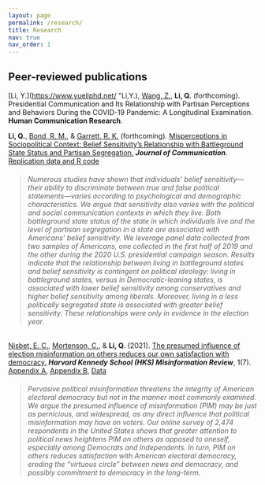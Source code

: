 ```yaml
---
layout: page
permalink: /research/
title: Research
nav: true
nav_order: 1
---
```



## Peer-reviewed publications

[Li, Y.](https://www.yueliphd.net/ "Li,Y.), [Wang, Z.](https://cog.osu.edu/people/wang.1243 "Wang, Z."), **Li, Q.** (forthcoming). Presidential Communication and Its Relationship with Partisan Perceptions and Behaviors During the COVID-19 Pandemic: A Longitudinal Examination. **Human Communication Research**.

**Li, Q.**, [Bond, R. M.](http://robertmbond.net/ "Bond, R. M."), & [Garrett, R. K.](https://rkellygarrett.com/ "Garrett, R. K.") (forthcoming). [Misperceptions in Sociopolitical Context:  Belief Sensitivity’s Relationship with Battleground State Status and Partisan Segregation.](https://academic.oup.com/joc/advance-article/doi/10.1093/joc/jqad017/7131362?utm_source=authortollfreelink&utm_campaign=joc&utm_medium=email&guestAccessKey=a7848ee6-dd10-4529-ba49-b4a3918eb297 "Misperceptions in Sociopolitical Context:  Belief Sensitivity’s Relationship with Battleground State Status and Partisan Segregation.") ***Journal of Communication***. [Replication data and R code](https://dataverse.harvard.edu/dataset.xhtml?persistentId=doi:10.7910/DVN/DUMBEI "Replication data and R code")

> ###### Numerous studies have shown that individuals’ belief sensitivity—their ability to discriminate between true and false political statements—varies according to psychological and demographic characteristics. We argue that sensitivity also varies with the political and social communication contexts in which they live. Both battleground state status of the state in which individuals live and the level of partisan segregation in a state are associated with Americans’ belief sensitivity. We leverage panel data collected from two samples of Americans, one collected in the first half of 2019 and the other during the 2020 U.S. presidential campaign season. Results indicate that the relationship between living in battleground states and belief sensitivity is contingent on political ideology: living in battleground states, versus in Democratic-leaning states, is associated with lower belief sensitivity among conservatives and higher belief sensitivity among liberals. Moreover, living in a less politically segregated state is associated with greater belief sensitivity. These relationships were only in evidence in the election year. 


[Nisbet, E. C.](https://communication.northwestern.edu/faculty/erik-nisbet.html "Nisbet, E. C."), [Mortenson, C.](https://scholar.google.com/citations?user=WRaKEFQAAAAJ&hl=en&oi=ao "Mortenson, C."), & **Li, Q**. (2021). [The presumed influence of election misinformation on others reduces our own satisfaction with democracy.](https://doi.org/10.37016/mr-2020-59 "The presumed influence of election misinformation on others reduces our own satisfaction with democracy.") ***Harvard Kennedy School (HKS) Misinformation Review***, 1(7). [Appendix A](https://misinforeview.hks.harvard.edu/wp-content/uploads/2021/03/nisbet_appendix_a_20210312.pdf "Appendix A"), [Appendix B](https://misinforeview.hks.harvard.edu/wp-content/uploads/2021/03/nisbet_appendix_b_20210312.pdf "Appendix B"), [Data](https://dataverse.harvard.edu/dataset.xhtml?persistentId=doi:10.7910/DVN/QMEBYZ "Data")

> ###### Pervasive political misinformation threatens the integrity of American electoral democracy but not in the manner most commonly examined. We argue the presumed influence of misinformation (PIM) may be just as pernicious, and widespread, as any direct influence that political misinformation may have on voters. Our online survey of 2,474 respondents in the United States shows that greater attention to political news heightens PIM on others as opposed to oneself, especially among Democrats and Independents. In turn, PIM on others reduces satisfaction with American electoral democracy, eroding the “virtuous circle” between news and democracy, and possibly commitment to democracy in the long-term.


